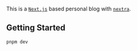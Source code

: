 This is a [`Next.js`](https://nextjs.org/) based personal blog with [`nextra`](https://nextra.site/).

## Getting Started

```bash
pnpm dev
```

